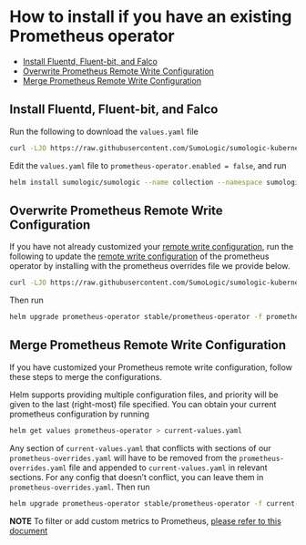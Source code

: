 # How to install if you have an existing Prometheus operator

<!-- TOC -->
 
- [Install Fluentd, Fluent-bit, and Falco](#install-fluentd-fluent-bit-and-falco) 
- [Overwrite Prometheus Remote Write Configuration](#overwrite-prometheus-remote-write-configuration) 
- [Merge Prometheus Remote Write Configuration](#merge-prometheus-remote-write-configuration)  

<!-- /TOC -->

## Install Fluentd, Fluent-bit, and Falco

Run the following to download the `values.yaml` file

```bash
curl -LJO https://raw.githubusercontent.com/SumoLogic/sumologic-kubernetes-collection/v0.15.0/deploy/helm/sumologic/values.yaml
```

Edit the `values.yaml` file to `prometheus-operator.enabled = false`, and run

```bash
helm install sumologic/sumologic --name collection --namespace sumologic -f values.yaml --set sumologic.accessId=<SUMO_ACCESS_ID> --set sumologic.accessKey=<SUMO_ACCESS_KEY> 
```

## Overwrite Prometheus Remote Write Configuration

If you have not already customized your [remote write configuration](https://prometheus.io/docs/prometheus/latest/configuration/configuration/#remote_write), run the following to update the [remote write configuration](https://prometheus.io/docs/prometheus/latest/configuration/configuration/#remote_write) of the prometheus operator by installing with the prometheus overrides file we provide below.

```bash
curl -LJO https://raw.githubusercontent.com/SumoLogic/sumologic-kubernetes-collection/v0.15.0/deploy/helm/prometheus-overrides.yaml
```

Then run

```bash
helm upgrade prometheus-operator stable/prometheus-operator -f prometheus-overrides.yaml
```

## Merge Prometheus Remote Write Configuration

If you have customized your Prometheus remote write configuration, follow these steps to merge the configurations. 

Helm supports providing multiple configuration files, and priority will be given to the last (right-most) file specified. You can obtain your current prometheus configuration by running

```bash
helm get values prometheus-operator > current-values.yaml
```

Any section of `current-values.yaml` that conflicts with sections of our `prometheus-overrides.yaml` will have to be removed from the `prometheus-overrides.yaml` file and appended to `current-values.yaml` in relevant sections. For any config that doesn’t conflict, you can leave them in `prometheus-overrides.yaml`. Then run

```bash
helm upgrade prometheus-operator stable/prometheus-operator -f current-values.yaml -f prometheus-overrides.yaml
```

__NOTE__ To filter or add custom metrics to Prometheus, [please refer to this document](additional_prometheus_configuration.md)
